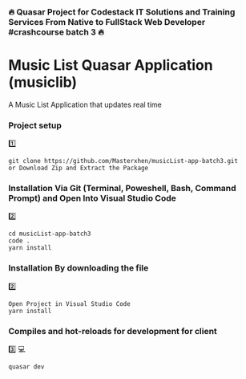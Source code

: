 ### :fire: Quasar Project for Codestack IT Solutions and Training Services From Native to FullStack Web Developer #crashcourse batch 3 :fire:
# Music List Quasar Application (musiclib)
A Music List Application that updates real time

### Project setup
:one:
```
git clone https://github.com/Masterxhen/musicList-app-batch3.git
or Download Zip and Extract the Package
```


### Installation Via Git (Terminal, Poweshell, Bash, Command Prompt) and Open Into Visual Studio Code
:two:
```
cd musicList-app-batch3
code .
yarn install

```

### Installation By downloading the file
:two:
```
Open Project in Visual Studio Code
yarn install

```
### Compiles and hot-reloads for development for client
:three: :computer:
```
quasar dev

```
